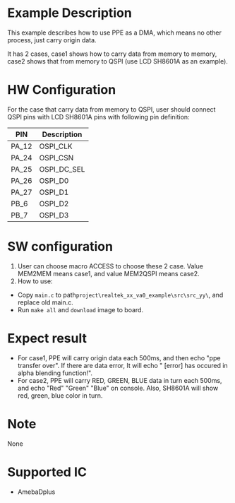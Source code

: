 #  Example Description

This example describes how to use PPE as a DMA, which means no other process, just carry origin data. 

It has 2 cases, case1 shows how to carry data from memory to memory, case2 shows that from memory to QSPI (use LCD SH8601A as an example). 

# HW Configuration

For the case that carry data from memory to QSPI, user should connect QSPI pins with LCD SH8601A pins with following pin definition:

|  PIN   | Description |
|  ----  | ----        |
| PA_12  | OSPI_CLK    |
| PA_24  | OSPI_CSN    |
| PA_25  | OSPI_DC_SEL |
| PA_26  | OSPI_D0     |
| PA_27  | OSPI_D1     |
| PB_6   | OSPI_D2     |
| PB_7   | OSPI_D3     |

#  SW configuration

1. User can choose macro ACCESS to choose these 2 case. Value MEM2MEM means case1, and value MEM2QSPI means case2.
2. How to use:
* Copy `main.c` to path`project\realtek_xx_va0_example\src\src_yy\`, and replace old main.c.
* Run `make all` and `download` image to board.

#  Expect result

- For case1, PPE will carry origin data each 500ms, and then echo "ppe transfer over". If there are data error, It will echo
" [error] has occured in alpha blending function!".
- For case2, PPE will carry RED, GREEN, BLUE data in turn each 500ms, and echo "Red" "Green" "Blue" on console. Also, SH8601A will show red, green, blue color in turn.

#  Note

None

#  Supported IC

* AmebaDplus


